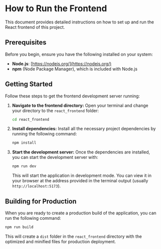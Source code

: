 # How to Run the Frontend

This document provides detailed instructions on how to set up and run the React frontend of this project.

## Prerequisites

Before you begin, ensure you have the following installed on your system:

*   **Node.js**: [https://nodejs.org/](https://nodejs.org/)
*   **npm** (Node Package Manager), which is included with Node.js

## Getting Started

Follow these steps to get the frontend development server running:

1.  **Navigate to the frontend directory:**
    Open your terminal and change your directory to the `react_frontend` folder:
    ```bash
    cd react_frontend
    ```

2.  **Install dependencies:**
    Install all the necessary project dependencies by running the following command:
    ```bash
    npm install
    ```

3.  **Start the development server:**
    Once the dependencies are installed, you can start the development server with:
    ```bash
    npm run dev
    ```
    This will start the application in development mode. You can view it in your browser at the address provided in the terminal output (usually `http://localhost:5173`).

## Building for Production

When you are ready to create a production build of the application, you can run the following command:

```bash
npm run build
```

This will create a `dist` folder in the `react_frontend` directory with the optimized and minified files for production deployment.
